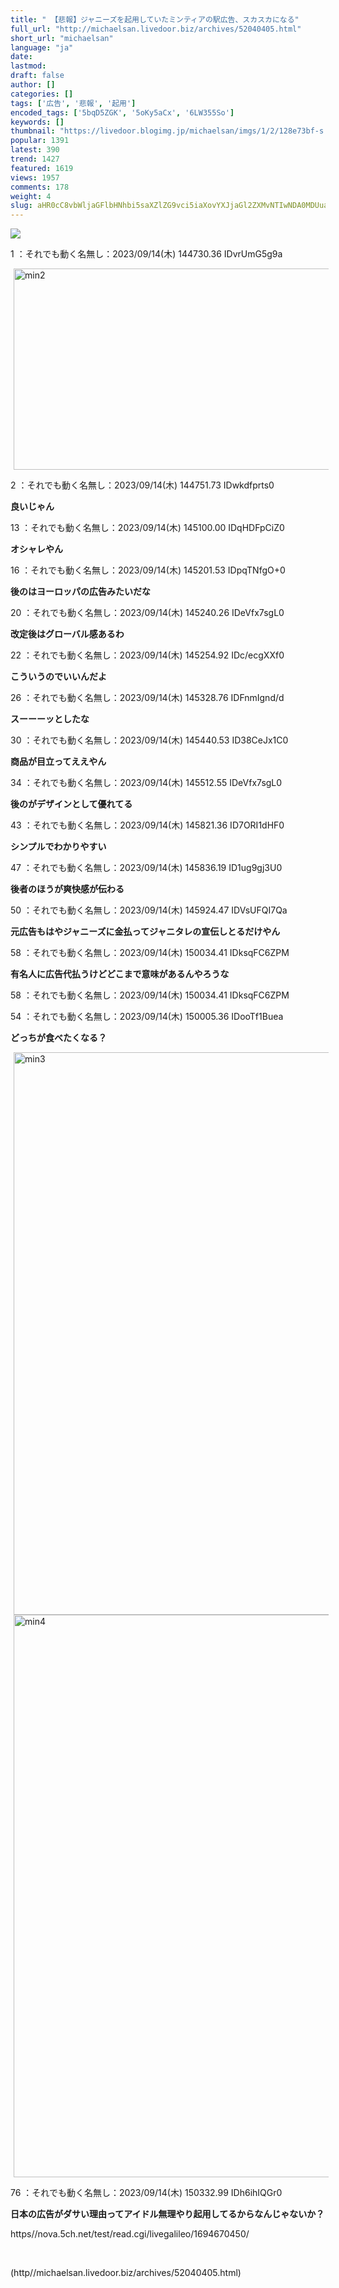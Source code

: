```yaml
---
title: " 【悲報】ジャニーズを起用していたミンティアの駅広告、スカスカになる"
full_url: "http://michaelsan.livedoor.biz/archives/52040405.html"
short_url: "michaelsan"
language: "ja"
date: 
lastmod: 
draft: false
author: []
categories: []
tags: ['広告', '悲報', '起用']
encoded_tags: ['5bqD5ZGK', '5oKy5aCx', '6LW355So']
keywords: []
thumbnail: "https://livedoor.blogimg.jp/michaelsan/imgs/1/2/128e73bf-s.jpg"
popular: 1391
latest: 390
trend: 1427
featured: 1619
views: 1957
comments: 178
weight: 4
slug: aHR0cC8vbWljaGFlbHNhbi5saXZlZG9vci5iaXovYXJjaGl2ZXMvNTIwNDA0MDUuaHRtbA==
---
```


![](https://livedoor.blogimg.jp/michaelsan/imgs/1/2/128e73bf-s.jpg)

<div><p>1 ：それでも動く名無し：2023/09/14(木) 144730.36 IDvrUmG5g9a</p><a href='https//livedoor.blogimg.jp/michaelsan/imgs/1/1/11d5a992.jpg' title='min2' target='_blank'><img src='https//livedoor.blogimg.jp/michaelsan/imgs/1/1/11d5a992-s.jpg' width='680' height='322' border='0' alt='min2' hspace='5' class='pict'></a><p>2 ：それでも動く名無し：2023/09/14(木) 144751.73 IDwkdfprts0</p><p><b><p></p></b></p><p><b><p>良いじゃん</p></b>13 ：それでも動く名無し：2023/09/14(木) 145100.00 IDqHDFpCiZ0</p><p><b><p></p></b></p><p><b><p>オシャレやん</p></b>16 ：それでも動く名無し：2023/09/14(木) 145201.53 IDpqTNfgO+0</p><p><b><p></p></b></p><p><b><p>後のはヨーロッパの広告みたいだな</p></b>20 ：それでも動く名無し：2023/09/14(木) 145240.26 IDeVfx7sgL0</p><p><b><p></p></b></p><p><b><p></p></b></p><p><b><p>改定後はグローバル感あるわ</p></b></p><p>22 ：それでも動く名無し：2023/09/14(木) 145254.92 IDc/ecgXXf0</p><p><b><p></p></b></p><p><b><p>こういうのでいいんだよ </p></b>26 ：それでも動く名無し：2023/09/14(木) 145328.76 IDFnmIgnd/d</p><p><b><p></p></b></p><p><b><p>スーーーッとしたな</p></b>30 ：それでも動く名無し：2023/09/14(木) 145440.53 ID38CeJx1C0</p><p><b><p></p></b></p><p><b><p>商品が目立ってええやん</p></b>34 ：それでも動く名無し：2023/09/14(木) 145512.55 IDeVfx7sgL0</p><p><b><p></p></b></p><p><b><p>後のがデザインとして優れてる</p></b>43 ：それでも動く名無し：2023/09/14(木) 145821.36 ID7ORI1dHF0</p><p><b><p></p></b></p><p><b><p>シンプルでわかりやすい</p></b>47 ：それでも動く名無し：2023/09/14(木) 145836.19 ID1ug9gj3U0</p><p><b><p></p></b></p><p><b><p>後者のほうが爽快感が伝わる</p></b>50 ：それでも動く名無し：2023/09/14(木) 145924.47 IDVsUFQI7Qa</p><p><b><p></p></b></p><p><b><p>元広告もはやジャニーズに金払ってジャニタレの宣伝しとるだけやん </p></b></p>58 ：それでも動く名無し：2023/09/14(木) 150034.41 IDksqFC6ZPM<p><b><p></p></b></p><b><p>有名人に広告代払うけどどこまで意味があるんやろうな</p></b><p>58 ：それでも動く名無し：2023/09/14(木) 150034.41 IDksqFC6ZPM</p><p>54 ：それでも動く名無し：2023/09/14(木) 150005.36 IDooTf1Buea</p><p><b><p></p></b></p><p><b><p>どっちが食べたくなる？</p></b></p><img src='https//livedoor.blogimg.jp/michaelsan/imgs/2/c/2caa9dc8.jpg' width='675' height='900' border='0' alt='min3' hspace='5' class='pict'><img src='https//livedoor.blogimg.jp/michaelsan/imgs/d/2/d2467847.jpg' width='675' height='900' border='0' alt='min4' hspace='5' class='pict'><p>76 ：それでも動く名無し：2023/09/14(木) 150332.99 IDh6ihIQGr0</p><p><b><p></p></b></p><p><b><p>日本の広告がダサい理由ってアイドル無理やり起用してるからなんじゃないか？</p><p></p></b>https//nova.5ch.net/test/read.cgi/livegalileo/1694670450/</p><br clear='all'> <p id='a6850dc6aefc0d5bbff2bea180d92d89'> </p> <p id='a6850dc6aefc0d5bbff2bea180d92d89'> </p> <p class='alistcloud-container-6795'></p> </div>

(http//michaelsan.livedoor.biz/archives/52040405.html)

